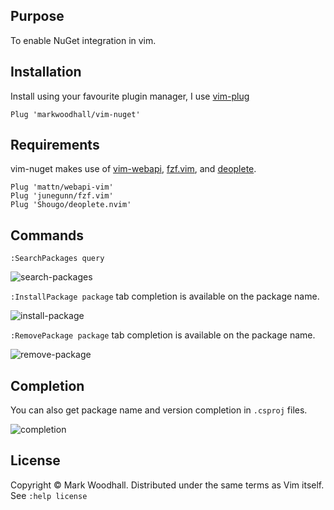 ## Purpose

To enable NuGet integration in vim.

## Installation

Install using your favourite plugin manager,
I use [vim-plug](https://github.com/junegunn/vim-plug)

`Plug 'markwoodhall/vim-nuget'`

## Requirements

vim-nuget makes use of [vim-webapi](https://github.com/mattn/webapi-vim), [fzf.vim](https://github.com/junegunn/fzf.vim), and [deoplete](https://github.com/Shougo/deoplete.nvim).


```viml
Plug 'mattn/webapi-vim'
Plug 'junegunn/fzf.vim'
Plug 'Shougo/deoplete.nvim'
```

## Commands

`:SearchPackages query`

![search-packages](http://i.imgur.com/yGSHOj8.gif)

`:InstallPackage package` tab completion is available on the package name.

![install-package](http://i.imgur.com/mDSiChI.gif)

`:RemovePackage package` tab completion is available on the package name.

![remove-package](http://i.imgur.com/Q5j83FU.gif)

## Completion

You can also get package name and version completion in `.csproj` files.

![completion](http://i.imgur.com/Y6WlADL.gif)

## License
Copyright © Mark Woodhall. Distributed under the same terms as Vim itself. See `:help license`
